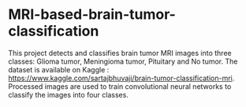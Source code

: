 # MRI-based-brain-tumor-classification

This project detects and classifies brain tumor MRI images into three classes: Glioma tumor, Meningioma tumor, Pituitary and No tumor. 
The dataset is available on Kaggle : https://www.kaggle.com/sartajbhuvaji/brain-tumor-classification-mri. Processed images are used to train convolutional neural networks to classify the images into four classes.

